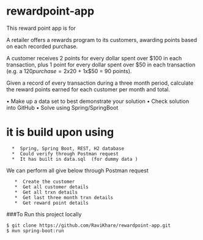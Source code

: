 # rewardpoint-app

This reward point app is for 

A retailer offers a rewards program to its customers, awarding points based on each recorded purchase. 
 
A customer receives 2 points for every dollar spent over $100 in each transaction, plus 1 point for every dollar spent over $50 in each transaction 
(e.g. a $120 purchase = 2x$20 + 1x$50 = 90 points).
 
Given a record of every transaction during a three month period, calculate the reward points earned for each customer per month and total.
 
•             Make up a data set to best demonstrate your solution
•             Check solution into GitHub
•             Solve using Spring/SpringBoot

# it is build upon using 
      *  Spring, Spring Boot, REST, H2 database
      *  Could verify through Postman request 
      *  It has built in data.sql  (for dummy data )
      
  We can perform all give below through Postman request
      
       *  Create the customer 
       *  Get all customer details
       *  Get all trxn details
       *  Get last three month trxn details
       *  Get reward point details 
       
       
       
###To Run this project locally
```shell
$ git clone https://github.com/RaviKhare/rewardpoint-app.git
$ mvn spring-boot:run

       
      
